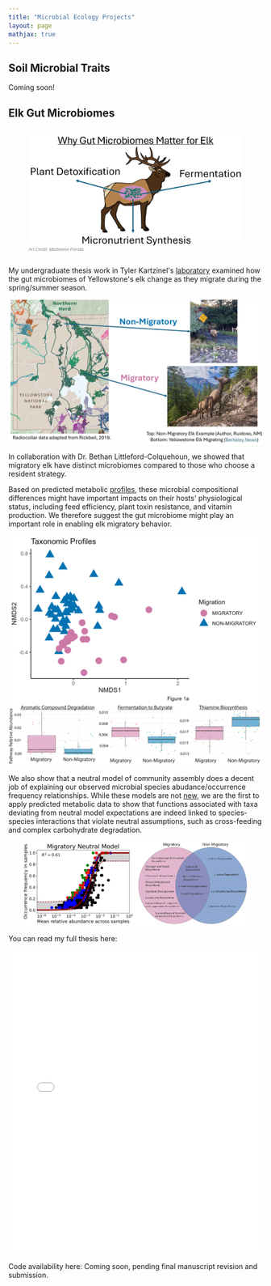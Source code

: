 ```yaml
---
title: "Microbial Ecology Projects"
layout: page
mathjax: true
---
```


## Soil Microbial Traits

Coming soon!

## Elk Gut Microbiomes

<div style="display: flex; align-items: center; justify-content: center; ">
  <figure>
    <img src="/assets/Elk_Cartoon_Low_Res_Trimmed.png" alt="Image 2">
    <figcaption style="font-size: 8px; font-style: italic; color: gray; size: 10;">
      Art Credit: Madeleine Florida.
    </figcaption>
  </figure>
</div>


My undergraduate thesis work in Tyler Kartzinel's [laboratory](http://www.kartzinellab.com) examined how the gut microbiomes of Yellowstone's elk change as they migrate during the spring/summer season.

<div style="display: flex; align-items: center; justify-content: center; ">
  <img src="/assets/Elk_Mig_Low_Res.png" alt="Image 1">
</div>

In collaboration with Dr. Bethan Littleford-Colquehoun, we showed that migratory elk have distinct microbiomes compared to those who choose a resident strategy. 

Based on predicted metabolic [profiles](https://www.nature.com/articles/s41587-020-0548-6), these microbial compositional differences might have important impacts on their hosts' physiological status, including feed efficiency, plant toxin resistance, and vitamin production. We therefore suggest the gut microbiome might play an important role in enabling elk migratory behavior. 

<div style="display: flex; align-items: center; justify-content: center; ">
  <img src="/assets/fig1_NMDS.png" alt="Image 1">
</div>

 <img src="/assets/Fig 2 Adobe.png" alt="Image 2">

We also show that a neutral model of community assembly does a decent job of explaining our observed microbial species abudance/occurrence frequency relationships. While these models are not [new](https://journals.plos.org/plosbiology/article?id=10.1371/journal.pbio.3000298), we are the first to apply predicted metabolic data to show that functions associated with taxa deviating from neutral model expectations are indeed linked to species-species interactions that violate neutral assumptions, such as cross-feeding and complex carbohydrate degradation. 

<div style="display: flex; align-items: center; justify-content: center; ">
  <img src="/assets/fig3a.png" alt="Image 1" style="width: 45%; display: inline-block;">
  <img src="/assets/Fig4_Low_Res_Trimmed.png" alt="Image 2" style="width: 45%; display: inline-block;">
</div>

You can read my full thesis here: 
<iframe src="{{ '/assets/EGrossman.pdf' | relative_url }}" width="100%" height="600px" style="border: none;">
</iframe>


Code availability here: Coming soon, pending final manuscript revision and submission. 
